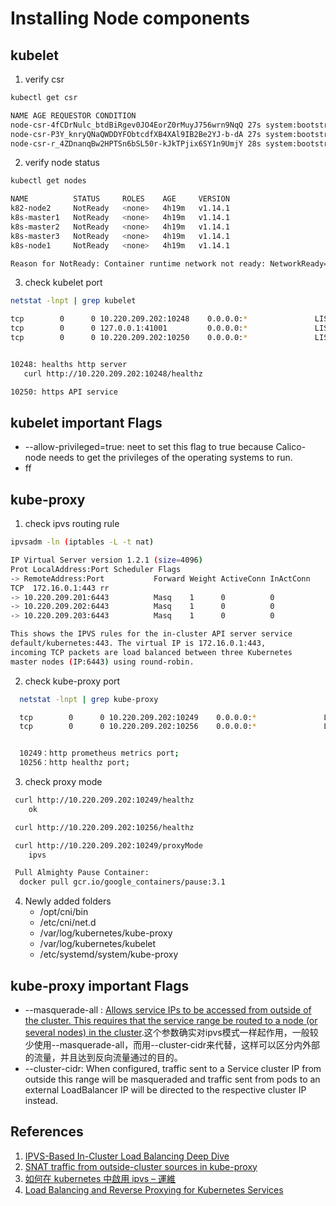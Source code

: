 # Installing Node components

## kubelet
  1. verify csr
  ```bash
  kubectl get csr

  NAME AGE REQUESTOR CONDITION
node-csr-4fCDrNulc_btdBiRgev0JO4EorZ0rMuyJ756wrn9NqQ 27s system:bootstrap:e860ec Approved,Issued
node-csr-P3Y_knryQNaQWDDYFObtcdfXB4XAl9IB2Be2YJ-b-dA 27s system:bootstrap:e860ec Approved,Issued
node-csr-r_4ZDnanqBw2HPTSn6bSL50r-kJkTPjix6SY1n9UmjY 28s system:bootstrap:e860ec Approved,Issued
  ```
  2. verify node status
  ```bash
  kubectl get nodes

  NAME          STATUS     ROLES    AGE     VERSION
k82-node2     NotReady   <none>   4h19m   v1.14.1
k8s-master1   NotReady   <none>   4h19m   v1.14.1
k8s-master2   NotReady   <none>   4h19m   v1.14.1
k8s-master3   NotReady   <none>   4h19m   v1.14.1
k8s-node1     NotReady   <none>   4h19m   v1.14.1

Reason for NotReady: Container runtime network not ready: NetworkReady=false reason:NetworkPluginNotReady message:docker: network plugin is not ready: cni config uninitialized
  ```
  3. check kubelet port
  ```bash
  netstat -lnpt | grep kubelet

  tcp        0      0 10.220.209.202:10248    0.0.0.0:*               LISTEN      9880/kubelet
tcp        0      0 127.0.0.1:41001         0.0.0.0:*               LISTEN      9880/kubelet
tcp        0      0 10.220.209.202:10250    0.0.0.0:*               LISTEN      9880/kubelet


10248: healths http server
     curl http://10.220.209.202:10248/healthz

10250: https API service
  ```

## kubelet important Flags
  - --allow-privileged=true: neet to set this flag to true because Calico-node needs to get the privileges of the operating systems to run.
  - ff

  ## kube-proxy
  1. check ipvs routing rule
  ```bash
  ipvsadm -ln (iptables -L -t nat)

  IP Virtual Server version 1.2.1 (size=4096)
Prot LocalAddress:Port Scheduler Flags
-> RemoteAddress:Port           Forward Weight ActiveConn InActConn
TCP  172.16.0.1:443 rr
-> 10.220.209.201:6443          Masq    1      0          0
-> 10.220.209.202:6443          Masq    1      0          0
-> 10.220.209.203:6443          Masq    1      0          0

This shows the IPVS rules for the in-cluster API server service
default/kubernetes:443. The virtual IP is 172.16.0.1:443,
incoming TCP packets are load balanced between three Kubernetes
master nodes (IP:6443) using round-robin.
  ```
  2. check kube-proxy port
  ```bash
    netstat -lnpt | grep kube-proxy

    tcp        0      0 10.220.209.202:10249    0.0.0.0:*               LISTEN      10277/kube-proxy
    tcp        0      0 10.220.209.202:10256    0.0.0.0:*               LISTEN      10277/kube-proxy


    10249：http prometheus metrics port;
    10256：http healthz port;
  ```
  3. check proxy mode
  ```bash
   curl http://10.220.209.202:10249/healthz
      ok

   curl http://10.220.209.202:10256/healthz

   curl http://10.220.209.202:10249/proxyMode
      ipvs

   Pull Almighty Pause Container:
    docker pull gcr.io/google_containers/pause:3.1
  ```
  4. Newly added folders
      * /opt/cni/bin
      * /etc/cni/net.d
      * /var/log/kubernetes/kube-proxy
      * /var/log/kubernetes/kubelet
      * /etc/systemd/system/kube-proxy

## kube-proxy important Flags
  * --masquerade-all : [Allows service IPs to be accessed from outside of the cluster. This requires that the service range be routed to a node (or several nodes) in the cluster](https://github.com/kubernetes/kubernetes/pull/24429).这个参数确实对ipvs模式一样起作用，一般较少使用--masquerade-all，而用--cluster-cidr来代替，这样可以区分内外部的流量，并且达到反向流量通过的目的。
  * --cluster-cidr: When configured, traffic sent to a Service cluster IP from outside this range will be masqueraded and traffic sent from pods to an external LoadBalancer IP will be directed to the respective cluster IP instead.

## References
  1. [IPVS-Based In-Cluster Load Balancing Deep Dive](https://kubernetes.io/blog/2018/07/09/ipvs-based-in-cluster-load-balancing-deep-dive/)
  2. [SNAT traffic from outside-cluster sources in kube-proxy](https://github.com/kubernetes/kubernetes/issues/24224)
  3. [如何在 kubernetes 中啟用 ipvs – 運維](https://technologytw.com/2019/03/17139/)
  4. [Load Balancing and Reverse Proxying for Kubernetes Services](https://medium.com/@chamilad/load-balancing-and-reverse-proxying-for-kubernetes-services-f03dd0efe80)
